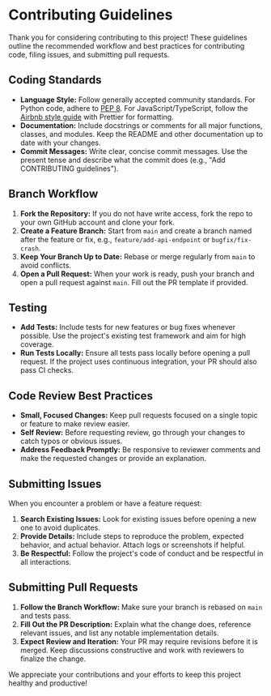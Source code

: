 # Contributing Guidelines

Thank you for considering contributing to this project! These guidelines outline the recommended workflow and best practices for contributing code, filing issues, and submitting pull requests.

## Coding Standards

- **Language Style:** Follow generally accepted community standards. For Python code, adhere to [PEP 8](https://peps.python.org/pep-0008/). For JavaScript/TypeScript, follow the [Airbnb style guide](https://github.com/airbnb/javascript) with Prettier for formatting.
- **Documentation:** Include docstrings or comments for all major functions, classes, and modules. Keep the README and other documentation up to date with your changes.
- **Commit Messages:** Write clear, concise commit messages. Use the present tense and describe what the commit does (e.g., "Add CONTRIBUTING guidelines").

## Branch Workflow

1. **Fork the Repository:** If you do not have write access, fork the repo to your own GitHub account and clone your fork.
2. **Create a Feature Branch:** Start from `main` and create a branch named after the feature or fix, e.g., `feature/add-api-endpoint` or `bugfix/fix-crash`.
3. **Keep Your Branch Up to Date:** Rebase or merge regularly from `main` to avoid conflicts.
4. **Open a Pull Request:** When your work is ready, push your branch and open a pull request against `main`. Fill out the PR template if provided.

## Testing

- **Add Tests:** Include tests for new features or bug fixes whenever possible. Use the project's existing test framework and aim for high coverage.
- **Run Tests Locally:** Ensure all tests pass locally before opening a pull request. If the project uses continuous integration, your PR should also pass CI checks.

## Code Review Best Practices

- **Small, Focused Changes:** Keep pull requests focused on a single topic or feature to make review easier.
- **Self Review:** Before requesting review, go through your changes to catch typos or obvious issues.
- **Address Feedback Promptly:** Be responsive to reviewer comments and make the requested changes or provide an explanation.

## Submitting Issues

When you encounter a problem or have a feature request:

1. **Search Existing Issues:** Look for existing issues before opening a new one to avoid duplicates.
2. **Provide Details:** Include steps to reproduce the problem, expected behavior, and actual behavior. Attach logs or screenshots if helpful.
3. **Be Respectful:** Follow the project's code of conduct and be respectful in all interactions.

## Submitting Pull Requests

1. **Follow the Branch Workflow:** Make sure your branch is rebased on `main` and tests pass.
2. **Fill Out the PR Description:** Explain what the change does, reference relevant issues, and list any notable implementation details.
3. **Expect Review and Iteration:** Your PR may require revisions before it is merged. Keep discussions constructive and work with reviewers to finalize the change.

We appreciate your contributions and your efforts to keep this project healthy and productive!

